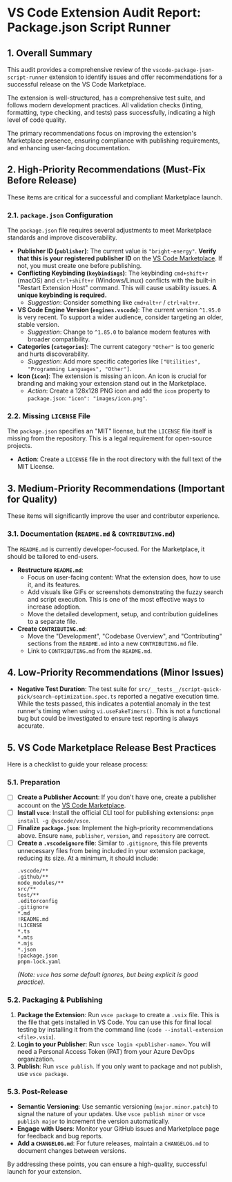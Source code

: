 # VS Code Extension Audit Report: Package.json Script Runner

## 1. Overall Summary

This audit provides a comprehensive review of the `vscode-package-json-script-runner` extension to identify issues and offer recommendations for a successful release on the VS Code Marketplace.

The extension is well-structured, has a comprehensive test suite, and follows modern development practices. All validation checks (linting, formatting, type checking, and tests) pass successfully, indicating a high level of code quality.

The primary recommendations focus on improving the extension's Marketplace presence, ensuring compliance with publishing requirements, and enhancing user-facing documentation.

## 2. High-Priority Recommendations (Must-Fix Before Release)

These items are critical for a successful and compliant Marketplace launch.

### 2.1. `package.json` Configuration

The `package.json` file requires several adjustments to meet Marketplace standards and improve discoverability.

*   **Publisher ID (`publisher`)**: The current value is `"bright-energy"`. **Verify that this is your registered publisher ID** on the [VS Code Marketplace](https://marketplace.visualstudio.com/manage). If not, you must create one before publishing.
*   **Conflicting Keybinding (`keybindings`)**: The keybinding `cmd+shift+r` (macOS) and `ctrl+shift+r` (Windows/Linux) conflicts with the built-in "Restart Extension Host" command. This will cause usability issues. **A unique keybinding is required.**
    *   *Suggestion*: Consider something like `cmd+alt+r` / `ctrl+alt+r`.
*   **VS Code Engine Version (`engines.vscode`)**: The current version `^1.95.0` is very recent. To support a wider audience, consider targeting an older, stable version.
    *   *Suggestion*: Change to `^1.85.0` to balance modern features with broader compatibility.
*   **Categories (`categories`)**: The current category `"Other"` is too generic and hurts discoverability.
    *   *Suggestion*: Add more specific categories like `["Utilities", "Programming Languages", "Other"]`.
*   **Icon (`icon`)**: The extension is missing an icon. An icon is crucial for branding and making your extension stand out in the Marketplace.
    *   *Action*: Create a 128x128 PNG icon and add the `icon` property to `package.json`: `"icon": "images/icon.png"`.

### 2.2. Missing `LICENSE` File

The `package.json` specifies an "MIT" license, but the `LICENSE` file itself is missing from the repository. This is a legal requirement for open-source projects.

*   **Action**: Create a `LICENSE` file in the root directory with the full text of the MIT License.

## 3. Medium-Priority Recommendations (Important for Quality)

These items will significantly improve the user and contributor experience.

### 3.1. Documentation (`README.md` & `CONTRIBUTING.md`)

The `README.md` is currently developer-focused. For the Marketplace, it should be tailored to end-users.

*   **Restructure `README.md`**:
    *   Focus on user-facing content: What the extension does, how to use it, and its features.
    *   Add visuals like GIFs or screenshots demonstrating the fuzzy search and script execution. This is one of the most effective ways to increase adoption.
    *   Move the detailed development, setup, and contribution guidelines to a separate file.
*   **Create `CONTRIBUTING.md`**:
    *   Move the "Development", "Codebase Overview", and "Contributing" sections from the `README.md` into a new `CONTRIBUTING.md` file.
    *   Link to `CONTRIBUTING.md` from the `README.md`.

## 4. Low-Priority Recommendations (Minor Issues)

*   **Negative Test Duration**: The test suite for `src/__tests__/script-quick-pick/search-optimization.spec.ts` reported a negative execution time. While the tests passed, this indicates a potential anomaly in the test runner's timing when using `vi.useFakeTimers()`. This is not a functional bug but could be investigated to ensure test reporting is always accurate.

## 5. VS Code Marketplace Release Best Practices

Here is a checklist to guide your release process:

### 5.1. Preparation

- [ ] **Create a Publisher Account**: If you don't have one, create a publisher account on the [VS Code Marketplace](https://marketplace.visualstudio.com/manage).
- [ ] **Install `vsce`**: Install the official CLI tool for publishing extensions: `pnpm install -g @vscode/vsce`.
- [ ] **Finalize `package.json`**: Implement the high-priority recommendations above. Ensure `name`, `publisher`, `version`, and `repository` are correct.
- [ ] **Create a `.vscodeignore` file**: Similar to `.gitignore`, this file prevents unnecessary files from being included in your extension package, reducing its size. At a minimum, it should include:
    ```
    .vscode/**
    .github/**
    node_modules/**
    src/**
    test/**
    .editorconfig
    .gitignore
    *.md
    !README.md
    !LICENSE
    *.ts
    *.mts
    *.mjs
    *.json
    !package.json
    pnpm-lock.yaml
    ```
    *(Note: `vsce` has some default ignores, but being explicit is good practice)*.

### 5.2. Packaging & Publishing

1.  **Package the Extension**: Run `vsce package` to create a `.vsix` file. This is the file that gets installed in VS Code. You can use this for final local testing by installing it from the command line (`code --install-extension <file>.vsix`).
2.  **Login to your Publisher**: Run `vsce login <publisher-name>`. You will need a Personal Access Token (PAT) from your Azure DevOps organization.
3.  **Publish**: Run `vsce publish`. If you only want to package and not publish, use `vsce package`.

### 5.3. Post-Release

*   **Semantic Versioning**: Use semantic versioning (`major.minor.patch`) to signal the nature of your updates. Use `vsce publish minor` or `vsce publish major` to increment the version automatically.
*   **Engage with Users**: Monitor your GitHub issues and Marketplace page for feedback and bug reports.
*   **Add a `CHANGELOG.md`**: For future releases, maintain a `CHANGELOG.md` to document changes between versions.

By addressing these points, you can ensure a high-quality, successful launch for your extension.
